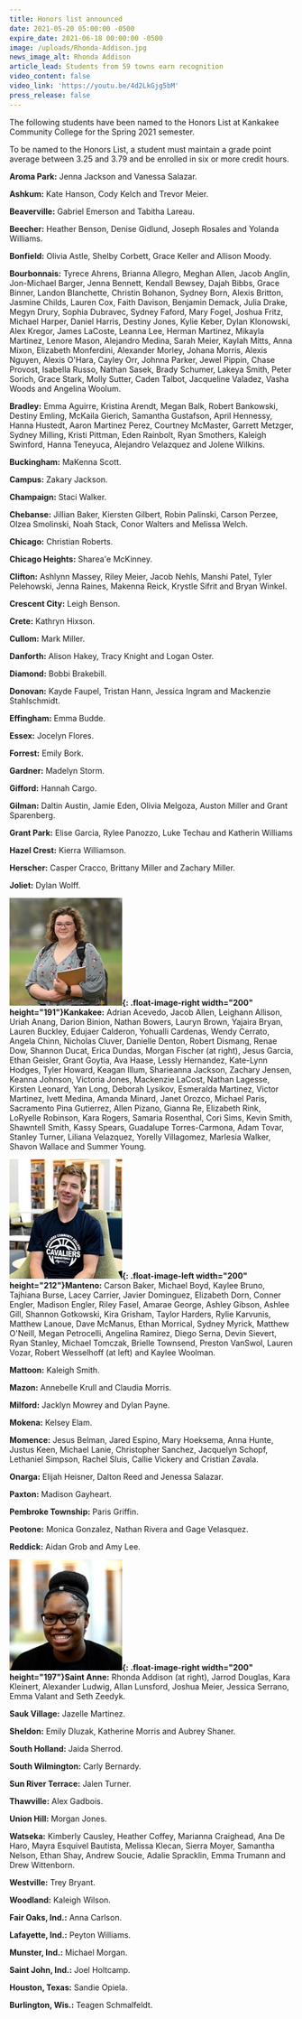 ```yaml
---
title: Honors list announced
date: 2021-05-20 05:00:00 -0500
expire_date: 2021-06-18 00:00:00 -0500
image: /uploads/Rhonda-Addison.jpg
news_image_alt: Rhonda Addison
article_lead: Students from 59 towns earn recognition
video_content: false
video_link: 'https://youtu.be/4d2LkGjg5bM'
press_release: false
---
```

The following students have been named to the Honors List at Kankakee Community College for the Spring 2021 semester.

To be named to the Honors List, a student must maintain a grade point average between 3.25 and 3.79 and be enrolled in six or more credit hours.

**Aroma Park:** Jenna Jackson and Vanessa Salazar.

**Ashkum:** Kate Hanson, Cody Kelch and Trevor Meier.

**Beaverville:** Gabriel Emerson and Tabitha Lareau.

**Beecher:** Heather Benson, Denise Gidlund, Joseph Rosales and Yolanda Williams.

**Bonfield:** Olivia Astle, Shelby Corbett, Grace Keller and Allison Moody.

**Bourbonnais:** Tyrece Ahrens, Brianna Allegro, Meghan Allen, Jacob Anglin, Jon-Michael Barger, Jenna Bennett, Kendall Bewsey, Dajah Bibbs, Grace Binner, Landon Blanchette, Christin Bohanon, Sydney Born, Alexis Britton, Jasmine Childs, Lauren Cox, Faith Davison, Benjamin Demack, Julia Drake, Megyn Drury, Sophia Dubravec, Sydney Faford, Mary Fogel, Joshua Fritz, Michael Harper, Daniel Harris, Destiny Jones, Kylie Keber, Dylan Klonowski, Alex Kregor, James LaCoste, Leanna Lee, Herman Martinez, Mikayla Martinez, Lenore Mason, Alejandro Medina, Sarah Meier, Kaylah Mitts, Anna Mixon, Elizabeth Monferdini, Alexander Morley, Johana Morris, Alexis Nguyen, Alexis O'Hara, Cayley Orr, Johnna Parker, Jewel Pippin, Chase Provost, Isabella Russo, Nathan Sasek, Brady Schumer, Lakeya Smith, Peter Sorich, Grace Stark, Molly Sutter, Caden Talbot, Jacqueline Valadez, Vasha Woods and Angelina Woolum.

**Bradley:** Emma Aguirre, Kristina Arendt, Megan Balk, Robert Bankowski, Destiny Emling, McKaila Gierich, Samantha Gustafson, April Hennessy, Hanna Hustedt, Aaron Martinez Perez, Courtney McMaster, Garrett Metzger, Sydney Milling, Kristi Pittman, Eden Rainbolt, Ryan Smothers, Kaleigh Swinford, Hanna Teneyuca, Alejandro Velazquez and Jolene Wilkins.

**Buckingham:** MaKenna Scott.

**Campus:** Zakary Jackson.

**Champaign:** Staci Walker.

**Chebanse:** Jillian Baker, Kiersten Gilbert, Robin Palinski, Carson Perzee, Olzea Smolinski, Noah Stack, Conor Walters and Melissa Welch.

**Chicago:** Christian Roberts.

**Chicago Heights:** Sharea'e McKinney.

**Clifton:** Ashlynn Massey, Riley Meier, Jacob Nehls, Manshi Patel, Tyler Pelehowski, Jenna Raines, Makenna Reick, Krystle Sifrit and Bryan Winkel.

**Crescent City:** Leigh Benson.

**Crete:** Kathryn Hixson.

**Cullom:** Mark Miller.

**Danforth:** Alison Hakey, Tracy Knight and Logan Oster.

**Diamond:** Bobbi Brakebill.

**Donovan:** Kayde Faupel, Tristan Hann, Jessica Ingram and Mackenzie Stahlschmidt.

**Effingham:** Emma Budde.

**Essex:** Jocelyn Flores.

**Forrest:** Emily Bork.

**Gardner:** Madelyn Storm.

**Gifford:** Hannah Cargo.

**Gilman:** Daltin Austin, Jamie Eden, Olivia Melgoza, Auston Miller and Grant Sparenberg.

**Grant Park:** Elise Garcia, Rylee Panozzo, Luke Techau and Katherin Williams

**Hazel Crest:** Kierra Williamson.

**Herscher:** Casper Cracco, Brittany Miller and Zachary Miller.

**Joliet:** Dylan Wolff.

**![](/uploads/morgan-fischer-9521.jpg){: .float-image-right width="200" height="191"}Kankakee:** Adrian Acevedo, Jacob Allen, Leighann Allison, Uriah Anang, Darion Binion, Nathan Bowers, Lauryn Brown, Yajaira Bryan, Lauren Buckley, Edujaer Calderon, Yohualli Cardenas, Wendy Cerrato, Angela Chinn, Nicholas Cluver, Danielle Denton, Robert Dismang, Renae Dow, Shannon Ducat, Erica Dundas, Morgan Fischer (at right), Jesus Garcia, Ethan Geisler, Grant Goytia, Ava Haase, Lessly Hernandez, Kate-Lynn Hodges, Tyler Howard, Keagan Illum, Sharieanna Jackson, Zachary Jensen, Keanna Johnson, Victoria Jones, Mackenzie LaCost, Nathan Lagesse, Kirsten Leonard, Yan Long, Deborah Lysikov, Esmeralda Martinez, Victor Martinez, Ivett Medina, Amanda Minard, Janet Orozco, Michael Paris, Sacramento Pina Gutierrez, Allen Pizano, Gianna Re, Elizabeth Rink, LoRyelle Robinson, Kara Rogers, Samaria Rosenthal, Cori Sims, Kevin Smith, Shawntell Smith, Kassy Spears, Guadalupe Torres-Carmona, Adam Tovar, Stanley Turner, Liliana Velazquez, Yorelly Villagomez, Marlesia Walker, Shavon Wallace and Summer Young.

**![](/uploads/robbie-wesselhoff200x212.jpg){: .float-image-left width="200" height="212"}Manteno:** Carson Baker, Michael Boyd, Kaylee Bruno, Tajhiana Burse, Lacey Carrier, Javier Dominguez, Elizabeth Dorn, Conner Engler, Madison Engler, Riley Fasel, Amarae George, Ashley Gibson, Ashlee Gill, Shannon Gotkowski, Kira Grisham, Taylor Harders, Rylie Karvunis, Matthew Lanoue, Dave McManus, Ethan Morrical, Sydney Myrick, Matthew O'Neill, Megan Petrocelli, Angelina Ramirez, Diego Serna, Devin Sievert, Ryan Stanley, Michael Tomczak, Brielle Townsend, Preston VanSwol, Lauren Vozar, Robert Wesselhoff (at left) and Kaylee Woolman.

**Mattoon:** Kaleigh Smith.

**Mazon:** Annebelle Krull and Claudia Morris.

**Milford:** Jacklyn Mowrey and Dylan Payne.

**Mokena:** Kelsey Elam.

**Momence:** Jesus Belman, Jared Espino, Mary Hoeksema, Anna Hunte, Justus Keen, Michael Lanie, Christopher Sanchez, Jacquelyn Schopf, Lethaniel Simpson, Rachel Sluis, Callie Vickery and Cristian Zavala.

**Onarga:** Elijah Heisner, Dalton Reed and Jenessa Salazar.

**Paxton:** Madison Gayheart.

**Pembroke Township:** Paris Griffin.

**Peotone:** Monica Gonzalez, Nathan Rivera and Gage Velasquez.

**Reddick:** Aidan Grob and Amy Lee.

**![](/uploads/rhonda-addison200x197.jpg){: .float-image-right width="200" height="197"}Saint Anne:** Rhonda Addison (at right), Jarrod Douglas, Kara Kleinert, Alexander Ludwig, Allan Lunsford, Joshua Meier, Jessica Serrano, Emma Valant and Seth Zeedyk.

**Sauk Village:** Jazelle Martinez.

**Sheldon:** Emily Dluzak, Katherine Morris and Aubrey Shaner.

**South Holland:** Jaida Sherrod.

**South Wilmington:** Carly Bernardy.

**Sun River Terrace:** Jalen Turner.

**Thawville:** Alex Gadbois.

**Union Hill:** Morgan Jones.

**Watseka:** Kimberly Causley, Heather Coffey, Marianna Craighead, Ana De Haro, Mayra Esquivel Bautista, Melissa Klecan, Sierra Moyer, Samantha Nelson, Ethan Shay, Andrew Soucie, Adalie Spracklin, Emma Trumann and Drew Wittenborn.

**Westville:** Trey Bryant.

**Woodland:** Kaleigh Wilson.

**Fair Oaks, Ind.:** Anna Carlson.

**Lafayette, Ind.:** Peyton Williams.

**Munster, Ind.:** Michael Morgan.

**Saint John, Ind.:** Joel Holtcamp.

**Houston, Texas:** Sandie Opiela.

**Burlington, Wis.:** Teagen Schmalfeldt.
